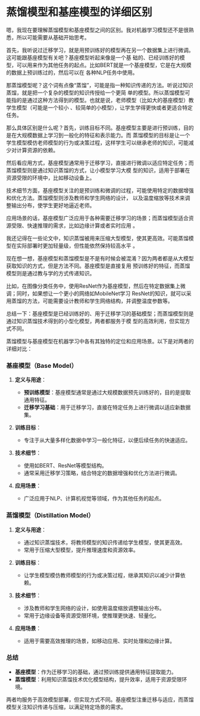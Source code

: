 # 蒸馏模型和基座模型的详细区别
<think>
嗯，我现在要理解蒸馏模型和基座模型之间的区别。我对机器学习模型还不是很熟悉，所以可能需要从基础开始思考。

首先，我听说过迁移学习，就是用预训练好的模型再在另一个数据集上进行微调。这可能跟基座模型有关吧？基座模型听起来像是一个基
础的、已经训练好的模型，可以用来作为其他任务的起点。比如BERT就是一个基座模型，它是在大规模的数据上预训练过的，然后可以在
各种NLP任务中使用。

那蒸馏模型呢？这个词有点像“蒸馏”，可能是指一种知识传递的方法。听说过知识蒸馏，就是把一个复杂的模型的知识传授给一个更简
单的模型。所以蒸馏模型可能指的是通过这种方法得到的模型。也就是说，老师模型（比如大的基座模型）教学生模型（可能是一个较小
、较简单的小模型），让学生学得更快或者更适合特定任务。

那么具体区别是什么呢？首先，训练目标不同。基座模型主要是进行预训练，目的是在大规模数据上学习到一般化的特征和表示能力。而
蒸馏模型的目标是让一个学生模型模仿老师模型的行为或决策过程，这样学生可以继承老师的知识，可能减少对计算资源的依赖。

然后看应用方式，基座模型通常用于迁移学习，直接进行微调以适应特定任务；而蒸馏模型则是通过知识蒸馏的方式，让小模型学习大模
型的知识，适用于部署在资源受限的环境中，比如移动设备上。

技术细节方面，基座模型关注的是预训练和微调的过程，可能使用特定的数据增强和优化方法。蒸馏模型则涉及教师和学生网络的设计，
以及温度缩放等技术来调整输出分布，使学生更好地逼近老师。

应用场景的话，基座模型广泛应用于各种需要迁移学习的场景；而蒸馏模型适合资源受限、快速推理的需求，比如边缘计算或者实时应用
。

我还记得在一些论文中，知识蒸馏被用来压缩大型模型，使其更高效。可能蒸馏模型在实际部署时更加轻量级，但性能依然保持较高水平
。

现在想一想，基座模型和蒸馏模型是不是有时候会被混淆？因为两者都是从大模型获取知识的方式，但是方法不同。基座模型是直接复用
预训练好的特征，而蒸馏模型则是通过教与学的方式传递知识。

比如，在图像分类任务中，使用ResNet作为基座模型，然后在特定数据集上微调；同时，如果想让一个更小的网络如MobileNet学习
ResNet的知识，就可以采用蒸馏的方法，可能需要设计教师和学生网络结构，并调整温度参数等。

总结一下：基座模型是已经训练好的、用于迁移学习的基础模型；而蒸馏模型则是通过知识蒸馏技术得到的小型化模型，两者都服务于模
型的高效利用，但实现方式不同。
</think>

蒸馏模型与基座模型在机器学习中各有其独特的定位和应用场景。以下是对两者的详细对比：

### 基座模型（Base Model）

1. **定义与用途**：
   - **预训练模型**：基座模型通常是通过大规模数据预先训练好的，目的是提取通用特征。
   - **迁移学习基础**：用于迁移学习，直接在特定任务上进行微调以适应新数据集。

2. **训练目标**：
   - 专注于从大量多样化数据中学习一般化特征，以便后续任务的快速适应。

3. **技术细节**：
   - 使用如BERT、ResNet等模型结构。
   - 通常采用迁移学习策略，结合特定的数据增强和优化方法进行微调。

4. **应用场景**：
   - 广泛应用于NLP、计算机视觉等领域，作为其他任务的起点。

### 蒸馏模型（Distillation Model）

1. **定义与用途**：
   - 通过知识蒸馏技术，将教师模型的知识传递给学生模型，使其更高效。
   - 常用于压缩大型模型，提升推理速度和资源效率。

2. **训练目标**：
   - 让学生模型模仿教师模型的行为或决策过程，继承其知识以减少计算依赖。

3. **技术细节**：
   - 涉及教师和学生网络的设计，如使用温度缩放调整输出分布。
   - 常用于边缘设备等资源受限环境，使推理更快速、轻量化。

4. **应用场景**：
   - 适用于需要高效推理的场景，如移动应用、实时处理和边缘计算。

### 总结

- **基座模型**：作为迁移学习的基础，通过预训练提供通用特征提取能力。
- **蒸馏模型**：利用知识蒸馏技术优化模型结构，提升效率，适用于资源受限环境。

两者均服务于高效模型部署，但实现方式不同。基座模型注重迁移与适应，而蒸馏模型关注知识传递与压缩，以满足特定场景的需求。
